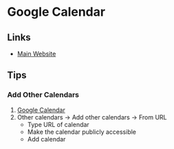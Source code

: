 # Google Calendar

<!--
https://woorkup.com/google-calendar-last-day-of-month/
-->

<!-- ```txt
BEGIN:VCALENDAR
VERSION:2.0
BEGIN:VEVENT
RRULE:FREQ=MONTHLY;INTERVAL=1;BYSETPOS=-1;BYDAY=SU,MO,TU,WE,TH,FR,SA
SUMMARY:Pay Affiliates
DTSTART;VALUE=DATE:20180430
SEQUENCE:0
DESCRIPTION:Send payment to affiliates.
END:VEVENT
END:VCALENDAR
``` -->

## Links

- [Main Website](https://calendar.google.com/calendar/)

## Tips

### Add Other Calendars

1. [Google Calendar](https://calendar.google.com/calendar/)
2. Other calendars -> Add other calendars -> From URL
   - Type URL of calendar
   - Make the calendar publicly accessible
   - Add calendar

